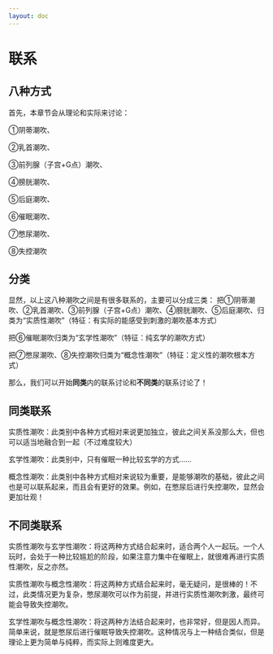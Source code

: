 ```yaml
---
layout: doc
---
```

# 联系

## 八种方式[​](#八种方式 "八种方式的直接链接")

首先，本章节会从理论和实际来讨论：

①阴蒂潮吹、

②乳首潮吹、

③前列腺（子宫+G点）潮吹、

④膀胱潮吹、

⑤后庭潮吹、

⑥催眠潮吹、

⑦憋尿潮吹、

⑧失控潮吹

## 分类[​](#分类 "分类的直接链接")

显然，以上这八种潮吹之间是有很多联系的，主要可以分成三类： 把①阴蒂潮吹、②乳首潮吹、③前列腺（子宫+G点）潮吹、④膀胱潮吹、⑤后庭潮吹、归类为“实质性潮吹”（特征：有实际的能感受到刺激的潮吹基本方式）

把⑥催眠潮吹归类为“玄学性潮吹”（特征：纯玄学的潮吹方式）

把⑦憋尿潮吹、⑧失控潮吹归类为“概念性潮吹”（特征：定义性的潮吹根本方式）

那么，我们可以开始**同类**内的联系讨论和**不同类**的联系讨论了！

## 同类联系[​](#同类联系 "同类联系的直接链接")

实质性潮吹：此类别中各种方式相对来说更加独立，彼此之间关系没那么大，但也可以适当地融合到一起（不过难度较大）

玄学性潮吹：此类别中，只有催眠一种比较玄学的方式......

概念性潮吹：此类别中各种方式相对来说较为重要，是能够潮吹的基础，彼此之间也是可以联系起来，而且会有更好的效果。例如，在憋尿后进行失控潮吹，显然会更加壮观！

## 不同类联系[​](#不同类联系 "不同类联系的直接链接")

实质性潮吹与玄学性潮吹：将这两种方式结合起来时，适合两个人一起玩。一个人玩时，会处于一种比较尴尬的阶段，如果注意力集中在催眠上，就很难再进行实质性潮吹，反之亦然。

实质性潮吹与概念性潮吹：将这两种方式结合起来时，毫无疑问，是很棒的！不过，此类情况更为复杂，憋尿潮吹可以作为前提，并进行实质性潮吹刺激，最终可能会导致失控潮吹。

玄学性潮吹与概念性潮吹：将这两种方法结合起来时，也非常好，但是因人而异。简单来说，就是憋尿后进行催眠导致失控潮吹。这种情况与上一种结合类似，但是理论上更为简单与纯粹，而实际上则难度更大。